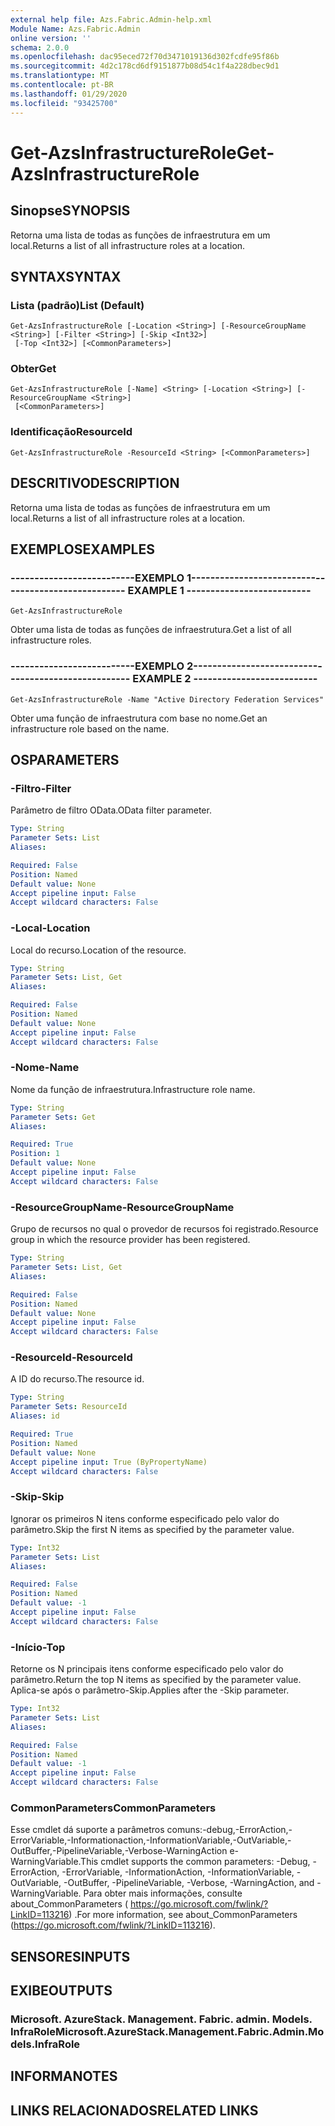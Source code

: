 ```yaml
---
external help file: Azs.Fabric.Admin-help.xml
Module Name: Azs.Fabric.Admin
online version: ''
schema: 2.0.0
ms.openlocfilehash: dac95eced72f70d3471019136d302fcdfe95f86b
ms.sourcegitcommit: 4d2c178cd6df9151877b08d54c1f4a228dbec9d1
ms.translationtype: MT
ms.contentlocale: pt-BR
ms.lasthandoff: 01/29/2020
ms.locfileid: "93425700"
---
```

# <span data-ttu-id="c86d9-101">Get-AzsInfrastructureRole</span><span class="sxs-lookup"><span data-stu-id="c86d9-101">Get-AzsInfrastructureRole</span></span>

## <span data-ttu-id="c86d9-102">Sinopse</span><span class="sxs-lookup"><span data-stu-id="c86d9-102">SYNOPSIS</span></span>
<span data-ttu-id="c86d9-103">Retorna uma lista de todas as funções de infraestrutura em um local.</span><span class="sxs-lookup"><span data-stu-id="c86d9-103">Returns a list of all infrastructure roles at a location.</span></span>

## <span data-ttu-id="c86d9-104">SYNTAX</span><span class="sxs-lookup"><span data-stu-id="c86d9-104">SYNTAX</span></span>

### <span data-ttu-id="c86d9-105">Lista (padrão)</span><span class="sxs-lookup"><span data-stu-id="c86d9-105">List (Default)</span></span>
```
Get-AzsInfrastructureRole [-Location <String>] [-ResourceGroupName <String>] [-Filter <String>] [-Skip <Int32>]
 [-Top <Int32>] [<CommonParameters>]
```

### <span data-ttu-id="c86d9-106">Obter</span><span class="sxs-lookup"><span data-stu-id="c86d9-106">Get</span></span>
```
Get-AzsInfrastructureRole [-Name] <String> [-Location <String>] [-ResourceGroupName <String>]
 [<CommonParameters>]
```

### <span data-ttu-id="c86d9-107">Identificação</span><span class="sxs-lookup"><span data-stu-id="c86d9-107">ResourceId</span></span>
```
Get-AzsInfrastructureRole -ResourceId <String> [<CommonParameters>]
```

## <span data-ttu-id="c86d9-108">DESCRITIVO</span><span class="sxs-lookup"><span data-stu-id="c86d9-108">DESCRIPTION</span></span>
<span data-ttu-id="c86d9-109">Retorna uma lista de todas as funções de infraestrutura em um local.</span><span class="sxs-lookup"><span data-stu-id="c86d9-109">Returns a list of all infrastructure roles at a location.</span></span>

## <span data-ttu-id="c86d9-110">EXEMPLOS</span><span class="sxs-lookup"><span data-stu-id="c86d9-110">EXAMPLES</span></span>

### <span data-ttu-id="c86d9-111">--------------------------EXEMPLO 1--------------------------</span><span class="sxs-lookup"><span data-stu-id="c86d9-111">-------------------------- EXAMPLE 1 --------------------------</span></span>
```
Get-AzsInfrastructureRole
```

<span data-ttu-id="c86d9-112">Obter uma lista de todas as funções de infraestrutura.</span><span class="sxs-lookup"><span data-stu-id="c86d9-112">Get a list of all infrastructure roles.</span></span>

### <span data-ttu-id="c86d9-113">--------------------------EXEMPLO 2--------------------------</span><span class="sxs-lookup"><span data-stu-id="c86d9-113">-------------------------- EXAMPLE 2 --------------------------</span></span>
```
Get-AzsInfrastructureRole -Name "Active Directory Federation Services"
```

<span data-ttu-id="c86d9-114">Obter uma função de infraestrutura com base no nome.</span><span class="sxs-lookup"><span data-stu-id="c86d9-114">Get an infrastructure role based on the name.</span></span>

## <span data-ttu-id="c86d9-115">OS</span><span class="sxs-lookup"><span data-stu-id="c86d9-115">PARAMETERS</span></span>

### <span data-ttu-id="c86d9-116">-Filtro</span><span class="sxs-lookup"><span data-stu-id="c86d9-116">-Filter</span></span>
<span data-ttu-id="c86d9-117">Parâmetro de filtro OData.</span><span class="sxs-lookup"><span data-stu-id="c86d9-117">OData filter parameter.</span></span>

```yaml
Type: String
Parameter Sets: List
Aliases: 

Required: False
Position: Named
Default value: None
Accept pipeline input: False
Accept wildcard characters: False
```

### <span data-ttu-id="c86d9-118">-Local</span><span class="sxs-lookup"><span data-stu-id="c86d9-118">-Location</span></span>
<span data-ttu-id="c86d9-119">Local do recurso.</span><span class="sxs-lookup"><span data-stu-id="c86d9-119">Location of the resource.</span></span>

```yaml
Type: String
Parameter Sets: List, Get
Aliases: 

Required: False
Position: Named
Default value: None
Accept pipeline input: False
Accept wildcard characters: False
```

### <span data-ttu-id="c86d9-120">-Nome</span><span class="sxs-lookup"><span data-stu-id="c86d9-120">-Name</span></span>
<span data-ttu-id="c86d9-121">Nome da função de infraestrutura.</span><span class="sxs-lookup"><span data-stu-id="c86d9-121">Infrastructure role name.</span></span>

```yaml
Type: String
Parameter Sets: Get
Aliases: 

Required: True
Position: 1
Default value: None
Accept pipeline input: False
Accept wildcard characters: False
```

### <span data-ttu-id="c86d9-122">-ResourceGroupName</span><span class="sxs-lookup"><span data-stu-id="c86d9-122">-ResourceGroupName</span></span>
<span data-ttu-id="c86d9-123">Grupo de recursos no qual o provedor de recursos foi registrado.</span><span class="sxs-lookup"><span data-stu-id="c86d9-123">Resource group in which the resource provider has been registered.</span></span>

```yaml
Type: String
Parameter Sets: List, Get
Aliases: 

Required: False
Position: Named
Default value: None
Accept pipeline input: False
Accept wildcard characters: False
```

### <span data-ttu-id="c86d9-124">-ResourceId</span><span class="sxs-lookup"><span data-stu-id="c86d9-124">-ResourceId</span></span>
<span data-ttu-id="c86d9-125">A ID do recurso.</span><span class="sxs-lookup"><span data-stu-id="c86d9-125">The resource id.</span></span>

```yaml
Type: String
Parameter Sets: ResourceId
Aliases: id

Required: True
Position: Named
Default value: None
Accept pipeline input: True (ByPropertyName)
Accept wildcard characters: False
```

### <span data-ttu-id="c86d9-126">-Skip</span><span class="sxs-lookup"><span data-stu-id="c86d9-126">-Skip</span></span>
<span data-ttu-id="c86d9-127">Ignorar os primeiros N itens conforme especificado pelo valor do parâmetro.</span><span class="sxs-lookup"><span data-stu-id="c86d9-127">Skip the first N items as specified by the parameter value.</span></span>

```yaml
Type: Int32
Parameter Sets: List
Aliases: 

Required: False
Position: Named
Default value: -1
Accept pipeline input: False
Accept wildcard characters: False
```

### <span data-ttu-id="c86d9-128">-Início</span><span class="sxs-lookup"><span data-stu-id="c86d9-128">-Top</span></span>
<span data-ttu-id="c86d9-129">Retorne os N principais itens conforme especificado pelo valor do parâmetro.</span><span class="sxs-lookup"><span data-stu-id="c86d9-129">Return the top N items as specified by the parameter value.</span></span>
<span data-ttu-id="c86d9-130">Aplica-se após o parâmetro-Skip.</span><span class="sxs-lookup"><span data-stu-id="c86d9-130">Applies after the -Skip parameter.</span></span>

```yaml
Type: Int32
Parameter Sets: List
Aliases: 

Required: False
Position: Named
Default value: -1
Accept pipeline input: False
Accept wildcard characters: False
```

### <span data-ttu-id="c86d9-131">CommonParameters</span><span class="sxs-lookup"><span data-stu-id="c86d9-131">CommonParameters</span></span>
<span data-ttu-id="c86d9-132">Esse cmdlet dá suporte a parâmetros comuns:-debug,-ErrorAction,-ErrorVariable,-Informationaction,-InformationVariable,-OutVariable,-OutBuffer,-PipelineVariable,-Verbose-WarningAction e-WarningVariable.</span><span class="sxs-lookup"><span data-stu-id="c86d9-132">This cmdlet supports the common parameters: -Debug, -ErrorAction, -ErrorVariable, -InformationAction, -InformationVariable, -OutVariable, -OutBuffer, -PipelineVariable, -Verbose, -WarningAction, and -WarningVariable.</span></span> <span data-ttu-id="c86d9-133">Para obter mais informações, consulte about_CommonParameters ( https://go.microsoft.com/fwlink/?LinkID=113216) .</span><span class="sxs-lookup"><span data-stu-id="c86d9-133">For more information, see about_CommonParameters (https://go.microsoft.com/fwlink/?LinkID=113216).</span></span>

## <span data-ttu-id="c86d9-134">SENSORES</span><span class="sxs-lookup"><span data-stu-id="c86d9-134">INPUTS</span></span>

## <span data-ttu-id="c86d9-135">EXIBE</span><span class="sxs-lookup"><span data-stu-id="c86d9-135">OUTPUTS</span></span>

### <span data-ttu-id="c86d9-136">Microsoft. AzureStack. Management. Fabric. admin. Models. InfraRole</span><span class="sxs-lookup"><span data-stu-id="c86d9-136">Microsoft.AzureStack.Management.Fabric.Admin.Models.InfraRole</span></span>

## <span data-ttu-id="c86d9-137">INFORMA</span><span class="sxs-lookup"><span data-stu-id="c86d9-137">NOTES</span></span>

## <span data-ttu-id="c86d9-138">LINKS RELACIONADOS</span><span class="sxs-lookup"><span data-stu-id="c86d9-138">RELATED LINKS</span></span>

